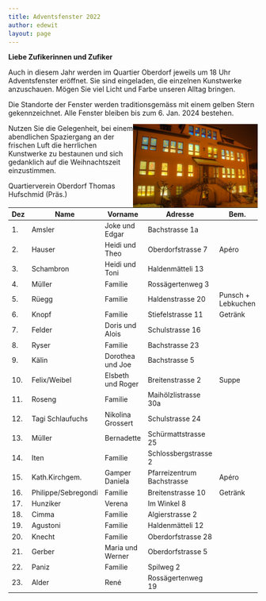 ```yaml
---
title: Adventsfenster 2022
author: edewit
layout: page
---
```

**Liebe Zufikerinnen und Zufiker**

Auch in diesem Jahr werden im Quartier Oberdorf jeweils um 18 Uhr Adventsfenster eröffnet. Sie sind eingeladen, die einzelnen
Kunstwerke anzuschauen. Mögen Sie viel Licht und Farbe unseren Alltag bringen.

Die Standorte der Fenster werden traditionsgemäss mit einem gelben Stern gekennzeichnet. Alle Fenster bleiben bis zum 6. Jan. 2024 bestehen.

<img style="float: right;" width="50%" src="/wp-content/uploads/2015/03/cropped-cropped-DSC07907-11-smooth-2-HDR2.jpeg" alt="Fam. Ryser 2015">

Nutzen Sie die Gelegenheit, bei einem abendlichen Spaziergang an der frischen Luft die herrlichen Kunstwerke zu bestaunen und sich
gedanklich auf die Weihnachtszeit einzustimmen.

Quartierverein Oberdorf Thomas Hufschmid (Präs.)

| Dez | Name | Vorname | Adresse | Bem. |
| --- | --- | --- | --- | ---
|1.| Amsler | Joke und Edgar | Bachstrasse 1a ||
|2.| Hauser | Heidi und Theo | Oberdorfstrasse 7 | Apéro |
|3.| Schambron | Heidi und Toni | Haldenmätteli 13 ||
|4.| Müller | Familie | Rossägertenweg 3 ||
|5.| Rüegg | Familie | Haldenstrasse 20 | Punsch + Lebkuchen |
|6.| Knopf | Familie | Stiefelstrasse 11 | Getränk |
|7.| Felder | Doris und Alois | Schulstrasse 16 ||
|8.| Ryser | Familie | Bachstrasse 23 ||
|9.| Kälin | Dorothea und Joe | Bachstrasse 5 ||
|10.| Felix/Weibel | Elsbeth und Roger | Breitenstrasse 2 | Suppe |
|11.| Roseng | Familie | Maihölzlistrasse 30a ||
|12.| Tagi Schlaufuchs | Nikolina Grossert | Schulstrasse 24 ||
|13.| Müller | Bernadette | Schürmattstrasse 25 ||
|14.| Iten | Familie | Schlossbergstrasse 2 ||
|15.| Kath.Kirchgem. | Gamper Daniela | Pfarreizentrum Bachstrasse | Apéro |
|16.| Philippe/Sebregondi | Familie | Breitenstrasse 10 | Getränk |
|17.| Hunziker | Verena | Im Winkel 8 ||
|18.| Cimma | Familie | Algierstrasse 2 ||
|19.| Agustoni | Familie | Haldenmätteli 12 ||
|20.| Knecht | Familie | Oberdorfstrasse 28 ||
|21.| Gerber | Maria und Werner | Oberdorfstrasse 5 ||
|22.| Paniz | Familie | Spilweg 2 ||
|23.| Alder | René | Rossägertenweg 19 ||


